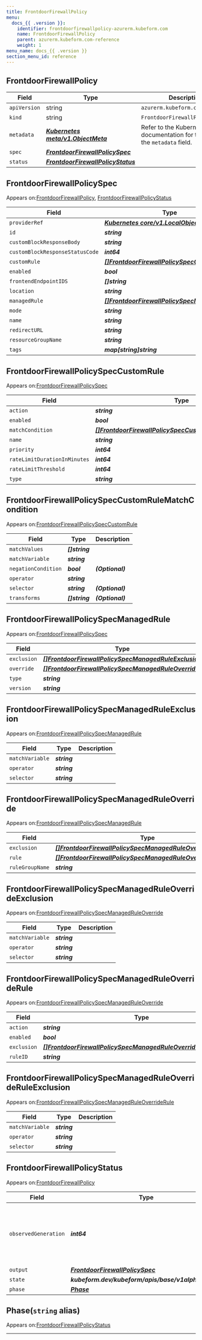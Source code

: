 ```yaml
---
title: FrontdoorFirewallPolicy
menu:
  docs_{{ .version }}:
    identifier: frontdoorfirewallpolicy-azurerm.kubeform.com
    name: FrontdoorFirewallPolicy
    parent: azurerm.kubeform.com-reference
    weight: 1
menu_name: docs_{{ .version }}
section_menu_id: reference
---
```


## FrontdoorFirewallPolicy
| Field | Type | Description |
| ------ | ----- | ----------- |
| `apiVersion` | string | `azurerm.kubeform.com/v1alpha1` |
|    `kind` | string | `FrontdoorFirewallPolicy` |
| `metadata` | ***[Kubernetes meta/v1.ObjectMeta](https://v1-18.docs.kubernetes.io/docs/reference/generated/kubernetes-api/v1.18/#objectmeta-v1-meta)***|Refer to the Kubernetes API documentation for the fields of the `metadata` field.|
| `spec` | ***[FrontdoorFirewallPolicySpec](#frontdoorfirewallpolicyspec)***||
| `status` | ***[FrontdoorFirewallPolicyStatus](#frontdoorfirewallpolicystatus)***||
## FrontdoorFirewallPolicySpec

Appears on:[FrontdoorFirewallPolicy](#frontdoorfirewallpolicy), [FrontdoorFirewallPolicyStatus](#frontdoorfirewallpolicystatus)

| Field | Type | Description |
| ------ | ----- | ----------- |
| `providerRef` | ***[Kubernetes core/v1.LocalObjectReference](https://v1-18.docs.kubernetes.io/docs/reference/generated/kubernetes-api/v1.18/#localobjectreference-v1-core)***||
| `id` | ***string***||
| `customBlockResponseBody` | ***string***| ***(Optional)*** |
| `customBlockResponseStatusCode` | ***int64***| ***(Optional)*** |
| `customRule` | ***[[]FrontdoorFirewallPolicySpecCustomRule](#frontdoorfirewallpolicyspeccustomrule)***| ***(Optional)*** |
| `enabled` | ***bool***| ***(Optional)*** |
| `frontendEndpointIDS` | ***[]string***| ***(Optional)*** |
| `location` | ***string***| ***(Optional)*** |
| `managedRule` | ***[[]FrontdoorFirewallPolicySpecManagedRule](#frontdoorfirewallpolicyspecmanagedrule)***| ***(Optional)*** |
| `mode` | ***string***| ***(Optional)*** |
| `name` | ***string***||
| `redirectURL` | ***string***| ***(Optional)*** |
| `resourceGroupName` | ***string***||
| `tags` | ***map[string]string***| ***(Optional)*** |
## FrontdoorFirewallPolicySpecCustomRule

Appears on:[FrontdoorFirewallPolicySpec](#frontdoorfirewallpolicyspec)

| Field | Type | Description |
| ------ | ----- | ----------- |
| `action` | ***string***||
| `enabled` | ***bool***| ***(Optional)*** |
| `matchCondition` | ***[[]FrontdoorFirewallPolicySpecCustomRuleMatchCondition](#frontdoorfirewallpolicyspeccustomrulematchcondition)***| ***(Optional)*** |
| `name` | ***string***||
| `priority` | ***int64***| ***(Optional)*** |
| `rateLimitDurationInMinutes` | ***int64***| ***(Optional)*** |
| `rateLimitThreshold` | ***int64***| ***(Optional)*** |
| `type` | ***string***||
## FrontdoorFirewallPolicySpecCustomRuleMatchCondition

Appears on:[FrontdoorFirewallPolicySpecCustomRule](#frontdoorfirewallpolicyspeccustomrule)

| Field | Type | Description |
| ------ | ----- | ----------- |
| `matchValues` | ***[]string***||
| `matchVariable` | ***string***||
| `negationCondition` | ***bool***| ***(Optional)*** |
| `operator` | ***string***||
| `selector` | ***string***| ***(Optional)*** |
| `transforms` | ***[]string***| ***(Optional)*** |
## FrontdoorFirewallPolicySpecManagedRule

Appears on:[FrontdoorFirewallPolicySpec](#frontdoorfirewallpolicyspec)

| Field | Type | Description |
| ------ | ----- | ----------- |
| `exclusion` | ***[[]FrontdoorFirewallPolicySpecManagedRuleExclusion](#frontdoorfirewallpolicyspecmanagedruleexclusion)***| ***(Optional)*** |
| `override` | ***[[]FrontdoorFirewallPolicySpecManagedRuleOverride](#frontdoorfirewallpolicyspecmanagedruleoverride)***| ***(Optional)*** |
| `type` | ***string***||
| `version` | ***string***||
## FrontdoorFirewallPolicySpecManagedRuleExclusion

Appears on:[FrontdoorFirewallPolicySpecManagedRule](#frontdoorfirewallpolicyspecmanagedrule)

| Field | Type | Description |
| ------ | ----- | ----------- |
| `matchVariable` | ***string***||
| `operator` | ***string***||
| `selector` | ***string***||
## FrontdoorFirewallPolicySpecManagedRuleOverride

Appears on:[FrontdoorFirewallPolicySpecManagedRule](#frontdoorfirewallpolicyspecmanagedrule)

| Field | Type | Description |
| ------ | ----- | ----------- |
| `exclusion` | ***[[]FrontdoorFirewallPolicySpecManagedRuleOverrideExclusion](#frontdoorfirewallpolicyspecmanagedruleoverrideexclusion)***| ***(Optional)*** |
| `rule` | ***[[]FrontdoorFirewallPolicySpecManagedRuleOverrideRule](#frontdoorfirewallpolicyspecmanagedruleoverriderule)***| ***(Optional)*** |
| `ruleGroupName` | ***string***||
## FrontdoorFirewallPolicySpecManagedRuleOverrideExclusion

Appears on:[FrontdoorFirewallPolicySpecManagedRuleOverride](#frontdoorfirewallpolicyspecmanagedruleoverride)

| Field | Type | Description |
| ------ | ----- | ----------- |
| `matchVariable` | ***string***||
| `operator` | ***string***||
| `selector` | ***string***||
## FrontdoorFirewallPolicySpecManagedRuleOverrideRule

Appears on:[FrontdoorFirewallPolicySpecManagedRuleOverride](#frontdoorfirewallpolicyspecmanagedruleoverride)

| Field | Type | Description |
| ------ | ----- | ----------- |
| `action` | ***string***||
| `enabled` | ***bool***| ***(Optional)*** |
| `exclusion` | ***[[]FrontdoorFirewallPolicySpecManagedRuleOverrideRuleExclusion](#frontdoorfirewallpolicyspecmanagedruleoverrideruleexclusion)***| ***(Optional)*** |
| `ruleID` | ***string***||
## FrontdoorFirewallPolicySpecManagedRuleOverrideRuleExclusion

Appears on:[FrontdoorFirewallPolicySpecManagedRuleOverrideRule](#frontdoorfirewallpolicyspecmanagedruleoverriderule)

| Field | Type | Description |
| ------ | ----- | ----------- |
| `matchVariable` | ***string***||
| `operator` | ***string***||
| `selector` | ***string***||
## FrontdoorFirewallPolicyStatus

Appears on:[FrontdoorFirewallPolicy](#frontdoorfirewallpolicy)

| Field | Type | Description |
| ------ | ----- | ----------- |
| `observedGeneration` | ***int64***| ***(Optional)*** Resource generation, which is updated on mutation by the API Server.|
| `output` | ***[FrontdoorFirewallPolicySpec](#frontdoorfirewallpolicyspec)***| ***(Optional)*** |
| `state` | ***kubeform.dev/kubeform/apis/base/v1alpha1.State***| ***(Optional)*** |
| `phase` | ***[Phase](#phase)***| ***(Optional)*** |
## Phase(`string` alias)

Appears on:[FrontdoorFirewallPolicyStatus](#frontdoorfirewallpolicystatus)

---
